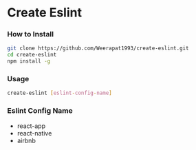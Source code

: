 # Create Eslint

### How to Install

```sh
git clone https://github.com/Weerapat1993/create-eslint.git
cd create-eslint
npm install -g
```

### Usage

```sh
create-eslint [eslint-config-name]
```

### Eslint Config Name

* react-app
* react-native
* airbnb
